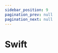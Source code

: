 ```yaml
---
sidebar_position: 9
pagination_prev: null
pagination_next: null
---
```


# Swift

<SDKNotReady name="Swift" />